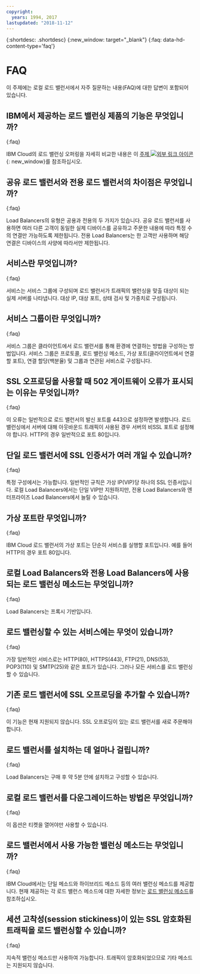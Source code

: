 ```yaml
---
copyright:
  years: 1994, 2017
lastupdated: "2018-11-12"
---
```


{:shortdesc: .shortdesc}
{:new_window: target="_blank"}
{:faq: data-hd-content-type='faq'}

# FAQ
이 주제에는 로컬 로드 밸런서에서 자주 질문하는 내용(FAQ)에 대한 답변이 포함되어 있습니다.

## IBM에서 제공하는 로드 밸런싱 제품의 기능은 무엇입니까?
{:faq}

IBM Cloud의 로드 밸런싱 오퍼링을 자세히 비교한 내용은 이 [주제 ![외부 링크 아이콘](../../icons/launch-glyph.svg "외부 링크 아이콘")](/docs/infrastructure/loadbalancer-service/explore-load-balancers.html#explore-load-balancers){: new_window}를 참조하십시오.

## 공유 로드 밸런서와 전용 로드 밸런서의 차이점은 무엇입니까?
{:faq}

Load Balancers의 유형은 공용과 전용의 두 가지가 있습니다. 공유 로드 밸런서를 사용하면 여러 다른 고객이 동일한 실제 디바이스를 공유하고 주문한 내용에 따라 특정 수의 연결만 가능하도록 제한됩니다. 전용 Load Balancers는 한 고객만 사용하며 해당 연결은 디바이스의 사양에 따라서만 제한됩니다.

## 서비스란 무엇입니까?
{:faq}

서비스는 서비스 그룹에 구성되며 로드 밸런서가 트래픽의 밸런싱을 맞출 대상이 되는 실제 서버를 나타냅니다. 대상 IP, 대상 포트, 상태 검사 및 가중치로 구성됩니다.

## 서비스 그룹이란 무엇입니까?
{:faq}

서비스 그룹은 클라이언트에서 로드 밸런서를 통해 환경에 연결하는 방법을 구성하는 방법입니다. 서비스 그룹은 프로토콜, 로드 밸런싱 메소드, 가상 포트(클라이언트에서 연결할 포트), 연결 할당(백분율) 및 그룹과 연관된 서비스로 구성됩니다.

## SSL 오프로딩을 사용할 때 502 게이트웨이 오류가 표시되는 이유는 무엇입니까?
{:faq}

이 오류는 일반적으로 로드 밸런서의 발신 포트를 443으로 설정하면 발생합니다.  로드 밸런싱에서 서버에 대해 아웃바운드 트래픽이 사용된 경우 서버의 비SSL 포트로 설정해야 합니다.  HTTP의 경우 일반적으로 포트 80입니다.

## 단일 로드 밸런서에 SSL 인증서가 여러 개일 수 있습니까?
{:faq}

특정 구성에서는 가능합니다.  일반적인 규칙은 가상 IP(VIP)당 하나의 SSL 인증서입니다. 로컬 Load Balancers에서는 단일 VIP만 지원하지만, 전용 Load Balancers와 엔터프라이즈 Load Balancers에서 늘릴 수 있습니다.

## 가상 포트란 무엇입니까?
{:faq}

IBM Cloud 로드 밸런서의 가상 포트는 단순히 서비스를 실행할 포트입니다. 예를 들어 HTTP의 경우 포트 80입니다.

## 로컬 Load Balancers와 전용 Load Balancers에 사용되는 로드 밸런싱 메소드는 무엇입니까?
{:faq}

Load Balancers는 프록시 기반입니다.

## 로드 밸런싱할 수 있는 서비스에는 무엇이 있습니까?
{:faq}

가장 일반적인 서비스로는 HTTP(80), HTTPS(443), FTP(21), DNS(53), POP3(110) 및 SMTP(25)와 같은 포트가 있습니다. 그러나 모든 서비스를 로드 밸런싱할 수 있습니다.

## 기존 로드 밸런서에 SSL 오프로딩을 추가할 수 있습니까?
{:faq}

이 기능은 현재 지원되지 않습니다. SSL 오프로딩이 있는 로드 밸런서를 새로 주문해야 합니다.

## 로드 밸런서를 설치하는 데 얼마나 걸립니까?
{:faq}

Load Balancers는 구매 후 약 5분 안에 설치하고 구성할 수 있습니다.

## 로컬 로드 밸런서를 다운그레이드하는 방법은 무엇입니까?
{:faq}

이 옵션은 티켓을 열어야만 사용할 수 있습니다.

## 로드 밸런서에서 사용 가능한 밸런싱 메소드는 무엇입니까?
{:faq}

IBM Cloud에서는 단일 메소드와 하이브리드 메소드 등의 여러 밸런싱 메소드를 제공합니다.  현재 제공하는 각 로드 밸런스 메소드에 대한 자세한 정보는 [로드 밸런싱 메소드](load_balancing_methods.html)를 참조하십시오.

## 세션 고착성(session stickiness)이 있는 SSL 암호화된 트래픽을 로드 밸런싱할 수 있습니까?
{:faq}

지속적 밸런싱 메소드만 사용하여 가능합니다. 트래픽이 암호화되었으므로 기타 메소드는 지원되지 않습니다.

